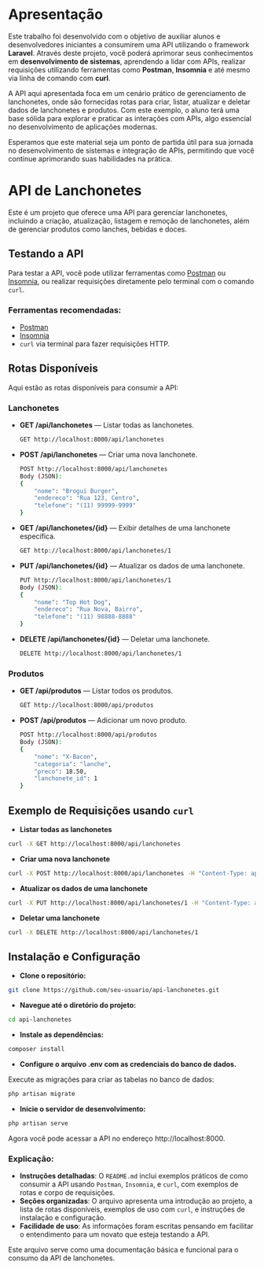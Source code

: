 # Apresentação

Este trabalho foi desenvolvido com o objetivo de auxiliar alunos e desenvolvedores iniciantes a consumirem uma API utilizando o framework **Laravel**. Através deste projeto, você poderá aprimorar seus conhecimentos em **desenvolvimento de sistemas**, aprendendo a lidar com APIs, realizar requisições utilizando ferramentas como **Postman**, **Insomnia** e até mesmo via linha de comando com **curl**.

A API aqui apresentada foca em um cenário prático de gerenciamento de lanchonetes, onde são fornecidas rotas para criar, listar, atualizar e deletar dados de lanchonetes e produtos. Com este exemplo, o aluno terá uma base sólida para explorar e praticar as interações com APIs, algo essencial no desenvolvimento de aplicações modernas.

Esperamos que este material seja um ponto de partida útil para sua jornada no desenvolvimento de sistemas e integração de APIs, permitindo que você continue aprimorando suas habilidades na prática.


# API de Lanchonetes

Este é um projeto que oferece uma API para gerenciar lanchonetes, incluindo a criação, atualização, listagem e remoção de lanchonetes, além de gerenciar produtos como lanches, bebidas e doces.

## Testando a API

Para testar a API, você pode utilizar ferramentas como [Postman](https://www.postman.com/) ou [Insomnia](https://insomnia.rest/), ou realizar requisições diretamente pelo terminal com o comando `curl`.

### Ferramentas recomendadas:

- [Postman](https://www.postman.com/)
- [Insomnia](https://insomnia.rest/)
- `curl` via terminal para fazer requisições HTTP.

## Rotas Disponíveis

Aqui estão as rotas disponíveis para consumir a API:

### **Lanchonetes**

- **GET /api/lanchonetes** — Listar todas as lanchonetes.
    ```bash
    GET http://localhost:8000/api/lanchonetes
    ```

- **POST /api/lanchonetes** — Criar uma nova lanchonete.
    ```bash
    POST http://localhost:8000/api/lanchonetes
    Body (JSON):
    {
        "nome": "Brogui Burger",
        "endereco": "Rua 123, Centro",
        "telefone": "(11) 99999-9999"
    }
    ```

- **GET /api/lanchonetes/{id}** — Exibir detalhes de uma lanchonete específica.
    ```bash
    GET http://localhost:8000/api/lanchonetes/1
    ```

- **PUT /api/lanchonetes/{id}** — Atualizar os dados de uma lanchonete.
    ```bash
    PUT http://localhost:8000/api/lanchonetes/1
    Body (JSON):
    {
        "nome": "Top Hot Dog",
        "endereco": "Rua Nova, Bairro",
        "telefone": "(11) 98888-8888"
    }
    ```

- **DELETE /api/lanchonetes/{id}** — Deletar uma lanchonete.
    ```bash
    DELETE http://localhost:8000/api/lanchonetes/1
    ```

### **Produtos**

- **GET /api/produtos** — Listar todos os produtos.
    ```bash
    GET http://localhost:8000/api/produtos
    ```

- **POST /api/produtos** — Adicionar um novo produto.
    ```bash
    POST http://localhost:8000/api/produtos
    Body (JSON):
    {
        "nome": "X-Bacon",
        "categoria": "lanche",
        "preco": 18.50,
        "lanchonete_id": 1
    }
    ```

## Exemplo de Requisições usando `curl`

- **Listar todas as lanchonetes**
```bash
curl -X GET http://localhost:8000/api/lanchonetes
```

- **Criar uma nova lanchonete**
```bash
curl -X POST http://localhost:8000/api/lanchonetes -H "Content-Type: application/json" -d '{"nome": "Brogui Burger", "endereco": "Rua 123, Centro", "telefone": "(11) 99999-9999"}'
```


- **Atualizar os dados de uma lanchonete**
```bash
curl -X PUT http://localhost:8000/api/lanchonetes/1 -H "Content-Type: application/json" -d '{"nome": "Top Hot Dog", "endereco": "Rua Nova, Bairro", "telefone": "(11) 98888-8888"}'
```

- **Deletar uma lanchonete**

```bash
curl -X DELETE http://localhost:8000/api/lanchonetes/1
```

## Instalação e Configuração ##

- **Clone o repositório:**
```bash
git clone https://github.com/seu-usuario/api-lanchonetes.git
```

- **Navegue até o diretório do projeto:**

```bash
cd api-lanchonetes
```

- **Instale as dependências:**

```bash
composer install
```

- **Configure o arquivo .env com as credenciais do banco de dados.**

Execute as migrações para criar as tabelas no banco de dados:

```bash
php artisan migrate
```

- **Inicie o servidor de desenvolvimento:**

```bash
php artisan serve
```

Agora você pode acessar a API no endereço http://localhost:8000.
    
### Explicação:
- **Instruções detalhadas**: O `README.md` inclui exemplos práticos de como consumir a API usando `Postman`, `Insomnia`, e `curl`, com exemplos de rotas e corpo de requisições.
- **Seções organizadas**: O arquivo apresenta uma introdução ao projeto, a lista de rotas disponíveis, exemplos de uso com `curl`, e instruções de instalação e configuração.
- **Facilidade de uso**: As informações foram escritas pensando em facilitar o entendimento para um novato que esteja testando a API.

Este arquivo serve como uma documentação básica e funcional para o consumo da API de lanchonetes.
